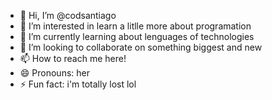 - 👋 Hi, I’m @codsantiago
- 👀 I’m interested in learn a litlle more about programation
- 🌱 I’m currently learning about lenguages of technologies
- 💞️ I’m looking to collaborate on something biggest and new
- 📫 How to reach me here!
- 😄 Pronouns: her
- ⚡ Fun fact: i'm totally lost lol

<!---
codsantiago/codsantiago is a ✨ special ✨ repository because its `README.md` (this file) appears on your GitHub profile.
You can click the Preview link to take a look at your changes.
--->

